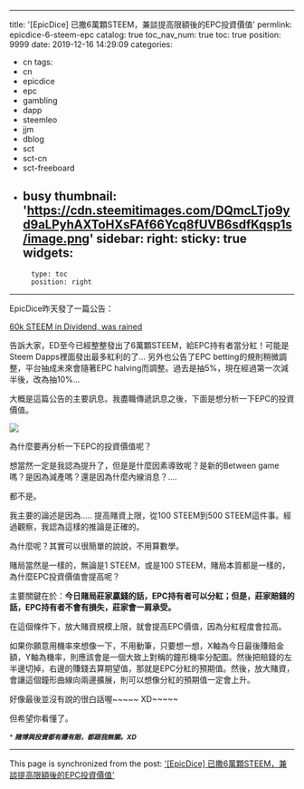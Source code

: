 
---
title: '[EpicDice] 已撒6萬顆STEEM，兼談提高限額後的EPC投資價值'
permlink: epicdice-6-steem-epc
catalog: true
toc_nav_num: true
toc: true
position: 9999
date: 2019-12-16 14:29:09
categories:
- cn
tags:
- cn
- epicdice
- epc
- gambling
- dapp
- steemleo
- jjm
- dblog
- sct
- sct-cn
- sct-freeboard
- busy
thumbnail: 'https://cdn.steemitimages.com/DQmcLTjo9yd9aLPyhAXToHXsFAf66Ycq8fUVB6sdfKqsp1s/image.png'
sidebar:
    right:
        sticky: true
widgets:
    -
        type: toc
        position: right
---


EpicDice昨天發了一篇公告：

[60k STEEM in Dividend, was rained](https://steemit.com/epicdice/@epicdice/60k-steem-in-dividend-was-rained)

告訴大家，ED至今已經整整發出了6萬顆STEEM，給EPC持有者當分紅！可能是Steem Dapps裡面發出最多紅利的了... 另外也公告了EPC betting的規則稍微調整，平台抽成未來會隨著EPC halving而調整。過去是抽5%，現在經過第一次減半後，改為抽10%...

大概是這篇公告的主要訊息。我盡職傳遞訊息之後，下面是想分析一下EPC的投資價值。

![](https://cdn.steemitimages.com/DQmcLTjo9yd9aLPyhAXToHXsFAf66Ycq8fUVB6sdfKqsp1s/image.png)

為什麼要再分析一下EPC的投資價值呢？

想當然一定是我認為提升了，但是是什麼因素導致呢？是新的Between game嗎？是因為減產嗎？還是因為什麼內線消息？....

都不是。

我主要的論述是因為..... 提高賭資上限，從100 STEEM到500 STEEM這件事。經過觀察，我認為這樣的推論是正確的。

為什麼呢？其實可以很簡單的說說，不用算數學。

賭局當然是一樣的，無論是1 STEEM，或是100 STEEM，賭局本質都是一樣的，為什麼EPC投資價值會提高呢？

主要關鍵在於：**今日賭局莊家贏錢的話，EPC持有者可以分紅；但是，莊家賠錢的話，EPC持有者不會有損失，莊家會一肩承受。**

在這個條件下，放大賭資規模上限，就會提高EPC價值，因為分紅程度會拉高。

如果你願意用機率來想像一下，不用動筆，只要想一想，X軸為今日最後賺賠金額，Y軸為機率，則應該會是一個大致上對稱的鐘形機率分配圖。然後把賠錢的左半邊切掉，右邊的賺錢去算期望值，那就是EPC分紅的預期值。然後，放大賭資，會讓這個鐘形曲線向兩邊擴展，則可以想像分紅的預期值一定會上升。

好像最後並沒有說的很白話喔~~~~~ XD~~~~~

但希望你看懂了。

<sub>* ***賭博與投資都有賺有賠，都跟我無關。XD***</sub>

- - -

This page is synchronized from the post: ['[EpicDice] 已撒6萬顆STEEM，兼談提高限額後的EPC投資價值'](https://steemit.com/@deanliu/epicdice-6-steem-epc)
